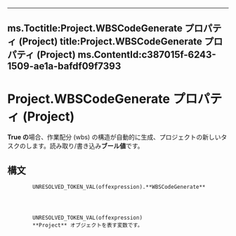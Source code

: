 

---
ms.Toctitle:Project.WBSCodeGenerate プロパティ (Project)
title:Project.WBSCodeGenerate プロパティ (Project)
ms.ContentId:c387015f-6243-1509-ae1a-bafdf09f7393
---
# Project.WBSCodeGenerate プロパティ (Project)




**True の**場合、作業配分 (wbs) の構造が自動的に生成、プロジェクトの新しいタスクのします。読み取り/書き込み**ブール値**です。

## 構文

            UNRESOLVED_TOKEN_VAL(offexpression).**WBSCodeGenerate**




            UNRESOLVED_TOKEN_VAL(offexpression)
            **Project** オブジェクトを表す変数です。




